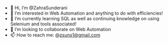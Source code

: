 - 👋 Hi, I’m @ZahraSunderani
- 👀 I’m interested in Web Automation and anything to do with efficiencies!
- 🌱 I’m currently learning SQL as well as continuing knowledge on using Selenium and tools associated!
- 💞️ I’m looking to collaborate on Web Automation
- 📫 How to reach me: @zsuns1@gmail.com

<!---
ZahraSunderani/ZahraSunderani is a ✨ special ✨ repository because its `README.md` (this file) appears on your GitHub profile.
You can click the Preview link to take a look at your changes.
--->
